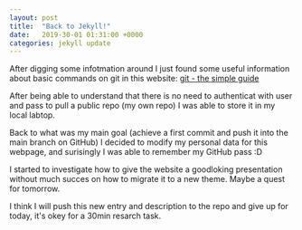 ```yaml
---
layout: post
title:  "Back to Jekyll!"
date:   2019-30-01 01:31:00 +0000
categories: jekyll update
---
```

After digging some infotmation around I just found some useful information about basic commands on git in this website: [git - the simple guide][git-guide]

After being able to understand that there is no need to authenticat with user and pass to pull a public repo (my own repo) I was able to store it in my local
labtop.

Back to what was my main goal (achieve a first commit and push it into the main branch on GitHub) I decided to modify my personal data for this webpage, and 
surisingly I was able to remember my GitHub pass :D

I started to investigate how to give the website a goodloking presentation without much succes on how to migrate it to a new theme. Maybe a quest for tomorrow.

I think I will push this new entry and description to the repo and give up for today, it's okey for a 30min resarch task.

[git-guide]: http://rogerdudler.github.io/git-guide/
